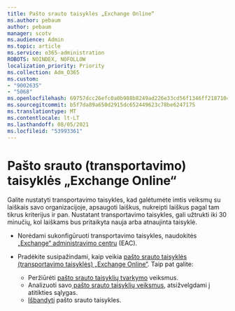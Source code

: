 ```yaml
---
title: Pašto srauto taisyklės „Exchange Online“
ms.author: pebaum
author: pebaum
manager: scotv
ms.audience: Admin
ms.topic: article
ms.service: o365-administration
ROBOTS: NOINDEX, NOFOLLOW
localization_priority: Priority
ms.collection: Adm_O365
ms.custom:
- "9002635"
- "5068"
ms.openlocfilehash: 69757dcc26efc0a0b988b8249ad226e33cd56f1346ff21871042ecbaee24550a
ms.sourcegitcommit: b5f7da89a650d2915dc652449623c78be6247175
ms.translationtype: MT
ms.contentlocale: lt-LT
ms.lasthandoff: 08/05/2021
ms.locfileid: "53993361"
---
```

# <a name="mail-flow-transport-rules-in-exchange-online"></a>Pašto srauto (transportavimo) taisyklės „Exchange Online“

Galite nustatyti transportavimo taisykles, kad galėtumėte imtis veiksmų su laiškais savo organizacijoje, apsaugoti laiškus, nukreipti laiškus pagal tam tikrus kriterijus ir pan. Nustatant transportavimo taisykles, gali užtrukti iki 30 minučių, kol laiškams bus pritaikyta nauja arba atnaujinta taisyklė.

- Norėdami sukonfigūruoti transportavimo taisykles, naudokitės [„Exchange“ administravimo centru](https://go.microsoft.com/fwlink/p/?linkid=834822) (EAC).

- Pradėkite susipažindami, kaip veikia [pašto srauto taisyklės (transportavimo taisyklės) „Exchange Online“](https://docs.microsoft.com/exchange/security-and-compliance/mail-flow-rules/mail-flow-rules). Taip pat galite:

    - Peržiūrėti [pašto srauto taisyklių tvarkymo](https://docs.microsoft.com/exchange/security-and-compliance/mail-flow-rules/manage-mail-flow-rules) veiksmus.
    - Analizuoti savo[ pašto srauto taisyklių veiksmus](https://docs.microsoft.com/exchange/security-and-compliance/mail-flow-rules/mail-flow-rule-actions), atsižvelgdami į atitikties sąlygas.
    - [Išbandyti](https://docs.microsoft.com/exchange/security-and-compliance/mail-flow-rules/test-mail-flow-rules) pašto srauto taisykles.
